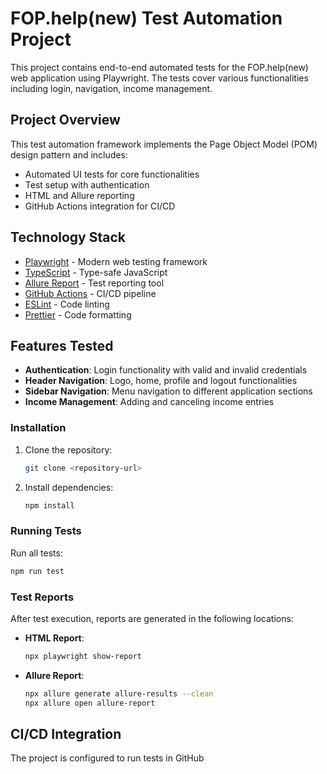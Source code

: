 # FOP.help(new) Test Automation Project

This project contains end-to-end automated tests for the FOP.help(new) web application using Playwright. The tests cover various functionalities including login, navigation, income management.

## Project Overview

This test automation framework implements the Page Object Model (POM) design pattern and includes:

- Automated UI tests for core functionalities
- Test setup with authentication
- HTML and Allure reporting
- GitHub Actions integration for CI/CD

## Technology Stack

- [Playwright](https://playwright.dev/) - Modern web testing framework
- [TypeScript](https://www.typescriptlang.org/) - Type-safe JavaScript
- [Allure Report](https://allurereport.org/) - Test reporting tool
- [GitHub Actions](https://github.com/features/actions) - CI/CD pipeline
- [ESLint](https://eslint.org/) - Code linting
- [Prettier](https://prettier.io/) - Code formatting

## Features Tested

- **Authentication**: Login functionality with valid and invalid credentials
- **Header Navigation**: Logo, home, profile and logout functionalities
- **Sidebar Navigation**: Menu navigation to different application sections
- **Income Management**: Adding and canceling income entries

### Installation

1. Clone the repository:
   ```sh
   git clone <repository-url>
   ```

2. Install dependencies:
   ```sh
   npm install
   ```
### Running Tests

Run all tests:
```sh
npm run test
```

### Test Reports

After test execution, reports are generated in the following locations:

- **HTML Report**: 
  ```sh
  npx playwright show-report
  ```

- **Allure Report**:
  ```sh
  npx allure generate allure-results --clean
  npx allure open allure-report
  ```

## CI/CD Integration

The project is configured to run tests in GitHub